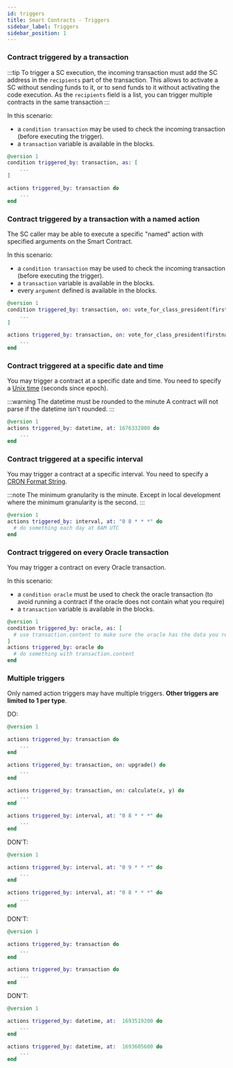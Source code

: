 ```yaml
---
id: triggers
title: Smart Contracts - Triggers
sidebar_label: Triggers
sidebar_position: 1
---
```


### Contract triggered by a transaction

:::tip
To trigger a SC execution, the incoming transaction must add the SC address in the `recipients` part of the transaction.
This allows to activate a SC without sending funds to it, or to send funds to it without activating the code execution. As the `recipients` field is a list, you can trigger multiple contracts in the same transaction
:::

In this scenario:

- a `condition transaction` may be used to check the incoming transaction (before executing the trigger).
- a `transaction` variable is available in the blocks.

```elixir
@version 1
condition triggered_by: transaction, as: [
    ...
]

actions triggered_by: transaction do
    ...
end
```

### Contract triggered by a transaction with a named action

The SC caller may be able to execute a specific "named" action with specified arguments on the Smart Contract.

In this scenario:

- a `condition transaction` may be used to check the incoming transaction (before executing the trigger).
- a `transaction` variable is available in the blocks.
- every `argument` defined is available in the blocks.

```elixir
@version 1
condition triggered_by: transaction, on: vote_for_class_president(firstname, lastname), as: [
    ...
]

actions triggered_by: transaction, on: vote_for_class_president(firstname, lastname) do
    ...
end
```

### Contract triggered at a specific date and time

You may trigger a contract at a specific date and time. You need to specify a [Unix time](https://en.wikipedia.org/wiki/Unix_time) (seconds since epoch).

:::warning The datetime must be rounded to the minute
A contract will not parse if the datetime isn't rounded.
:::

```elixir
@version 1
actions triggered_by: datetime, at: 1676332800 do
    ...
end
```

### Contract triggered at a specific interval

You may trigger a contract at a specific interval. You need to specify a [CRON Format String](https://en.wikipedia.org/wiki/Cron).

:::note
The minimum granularity is the minute. Except in local development where the minimum granularity is the second.
:::

```elixir
@version 1
actions triggered_by: interval, at: "0 8 * * *" do
  # do something each day at 8AM UTC
end
```

### Contract triggered on every Oracle transaction

You may trigger a contract on every Oracle transaction.

In this scenario:

- a `condition oracle` must be used to check the oracle transaction (to avoid running a contract if the oracle does not contain what you require)
- a `transaction` variable is available in the blocks.

```elixir
@version 1
condition triggered_by: oracle, as: [
  # use transaction.content to make sure the oracle has the data you require
]
actions triggered_by: oracle do
  # do something with transaction.content
end
```

### Multiple triggers

Only named action triggers may have multiple triggers. **Other triggers are limited to 1 per type**.

DO:

```elixir
@version 1

actions triggered_by: transaction do
    ...
end

actions triggered_by: transaction, on: upgrade() do
    ...
end

actions triggered_by: transaction, on: calculate(x, y) do
    ...
end

actions triggered_by: interval, at: "0 8 * * *" do
    ...
end
```

DON'T:

```elixir
@version 1

actions triggered_by: interval, at: "0 9 * * *" do
    ...
end

actions triggered_by: interval, at: "0 8 * * *" do
    ...
end
```

DON'T:

```elixir
@version 1

actions triggered_by: transaction do
    ...
end

actions triggered_by: transaction do
    ...
end
```

DON'T:

```elixir
@version 1

actions triggered_by: datetime, at:  1693519200 do
    ...
end

actions triggered_by: datetime, at:  1693605600 do
    ...
end
```
